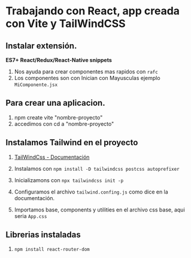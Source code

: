 # Trabajando con React, app creada con Vite y TailWindCSS

## Instalar extensión.
**ES7+ React/Redux/React-Native snippets**

1. Nos ayuda para crear componentes mas rapidos con `rafc`
2. Los componentes son con Inician con Mayusculas ejemplo `MiComponente.jsx`

## Para crear una aplicacion.

1. npm create vite "nombre-proyecto"
2. accedimos con cd a "nombre-proyecto"

## Instalamos Tailwind en el proyecto

1. [TailWindCss - Documentación](https://tailwindcss.com/docs/guides/vite)

2. Instalamos con `npm install -D tailwindcss postcss autoprefixer`
3. Inicializamons con `npx tailwindcss init -p`
4. Configuramos el archivo `tailwind.confing.js` como dice en la documentación.
5. Importamos base, components y utilities en el archivo css base, aqui seria `App.css`


## Librerias instaladas

1. ```npm install react-router-dom```